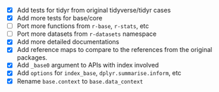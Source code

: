 
- [x] Add tests for tidyr from original tidyverse/tidyr cases
- [x] Add more tests for base/core
- [ ] Port more functions from `r-base`, `r-stats`, etc
- [ ] Port more datasets from `r-datasets` namespace
- [x] Add more detailed documentations
- [x] Add reference maps to compare to the references from the original packages.
- [x] Add `_base0` argument to APIs with index involved
- [x] Add `options` for `index_base`, `dplyr.summarise.inform`, etc
- [x] Rename `base.context` to `base.data_context`
